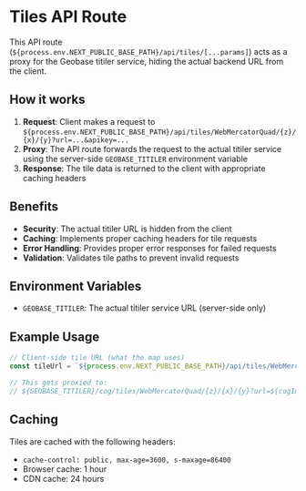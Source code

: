 # Tiles API Route

This API route (`${process.env.NEXT_PUBLIC_BASE_PATH}/api/tiles/[...params]`) acts as a proxy for the Geobase titiler service, hiding the actual backend URL from the client.

## How it works

1. **Request**: Client makes a request to `${process.env.NEXT_PUBLIC_BASE_PATH}/api/tiles/WebMercatorQuad/{z}/{x}/{y}?url=...&apikey=...`
2. **Proxy**: The API route forwards the request to the actual titiler service using the server-side `GEOBASE_TITILER` environment variable
3. **Response**: The tile data is returned to the client with appropriate caching headers

## Benefits

- **Security**: The actual titiler URL is hidden from the client
- **Caching**: Implements proper caching headers for tile requests
- **Error Handling**: Provides proper error responses for failed requests
- **Validation**: Validates tile paths to prevent invalid requests

## Environment Variables

- `GEOBASE_TITILER`: The actual titiler service URL (server-side only)

## Example Usage

```typescript
// Client-side tile URL (what the map uses)
const tileUrl = `${process.env.NEXT_PUBLIC_BASE_PATH}/api/tiles/WebMercatorQuad/{z}/{x}/{y}?url=${cogImagery}&apikey=${apikey}`;

// This gets proxied to:
// ${GEOBASE_TITILER}/cog/tiles/WebMercatorQuad/{z}/{x}/{y}?url=${cogImagery}&apikey=${apikey}
```

## Caching

Tiles are cached with the following headers:
- `cache-control: public, max-age=3600, s-maxage=86400`
- Browser cache: 1 hour
- CDN cache: 24 hours
